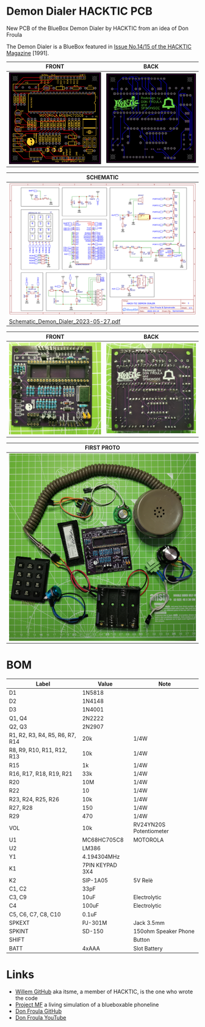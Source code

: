 # Demon Dialer HACKTIC PCB
New PCB of the BlueBox Demon Dialer by HACKTIC from an idea of Don Froula

The Demon Dialer is a BlueBox featured in [Issue No.14/15 of the HACKTIC Magazine](https://archive.org/details/hacktic-14-15_202105/page/48/mode/2up) [1991].


| FRONT  | BACK  |
| ------ | ----- |
| ![PCB_PCB_Demon Dialer V2_2023-05-27_FRONT.png](https://github.com/spinoinside/Demon_Dialer_HACKTIC_PCB/blob/main/images/PCB_Demon_Dialer_V2_2023-05-27_FRONT.png) | ![PCB_Demon_Dialer_V2_2023-05-27_BACK.png](https://github.com/spinoinside/Demon_Dialer_HACKTIC_PCB/blob/main/images/PCB_Demon_Dialer_V2_2023-05-27_BACK.png) |

| SCHEMATIC |
| --------- |
| ![Schematic_Demon_Dialer_2023-05-27.png](https://github.com/spinoinside/Demon_Dialer_HACKTIC_PCB/blob/main/schematic/Schematic_Demon_Dialer_2023-05-27.png) |
| [Schematic_Demon_Dialer_2023-05-27.pdf](https://github.com/spinoinside/Demon_Dialer_HACKTIC_PCB/blob/main/schematic/Schematic_Demon_Dialer_2023-05-27.pdf) |

| FRONT  | BACK  |
| ------ | ----- |
| ![PCB_assembled_FRONT.jpg](https://github.com/spinoinside/Demon_Dialer_HACKTIC_PCB/blob/main/images/PCB_assembled_FRONT.jpg) | ![`PCB_assembled_BACK.jpg`](https://github.com/spinoinside/Demon_Dialer_HACKTIC_PCB/blob/main/images/PCB_assembled_BACK.jpg) |

| FIRST PROTO |
| --------- |
| ![All_Parts.jpg](https://github.com/spinoinside/Demon_Dialer_HACKTIC_PCB/blob/main/images/All_Parts.jpg) |

# BOM

| Label | Value | Note |
| ----- | ----- | ---- |
| D1 | 1N5818 | |
| D2 | 1N4148 |  |
| D3 | 1N4001 |  |
| Q1, Q4 | 2N2222 |  |
| Q2, Q3 | 2N2907 |  |
| R1, R2, R3, R4, R5, R6, R7, R14 | 20k | 1/4W |
| R8,  R9, R10, R11, R12, R13 | 10k | 1/4W |
| R15 | 1k | 1/4W |
| R16, R17, R18, R19, R21 | 33k | 1/4W |
| R20 | 10M | 1/4W |
| R22 | 10 | 1/4W |
| R23, R24, R25, R26 | 10k | 1/4W |
| R27, R28 | 150 | 1/4W |
| R29 | 470 | 1/4W |
| VOL | 10k | RV24YN20S Potentiometer |
| U1 | MC68HC705C8 | MOTOROLA |
| U2 | LM386 |  |
| Y1 | 4.194304MHz |  |
| K1 | 7PIN KEYPAD 3X4 |  |
| K2 | SIP-1A05 | 5V Relè |
| C1, C2 | 33pF |  |
| C3, C9  | 10uF | Electrolytic |
| C4 | 100uF | Electrolytic |
| C5, C6, C7, C8, C10 | 0.1uF | |
| SPKEXT | PJ-301M | Jack 3.5mm |
| SPKINT | SD-150 | 150ohm Speaker Phone |
| SHIFT |  | Button |
| BATT | 4xAAA | Slot Battery |

# Links

 * [Willem GitHub](https://github.com/nlitsme/HACKTIC_demon_dialer) aka itsme, a member of HACKTIC, is the one who wrote the code
 * [Project MF](http://www.projectmf.org/) a living simulation of a blueboxable phoneline
 * [Don Froula GitHub](https://github.com/donfroula)
 * [Don Froula YouTube](https://m.youtube.com/user/df9999999999/videos)
 



